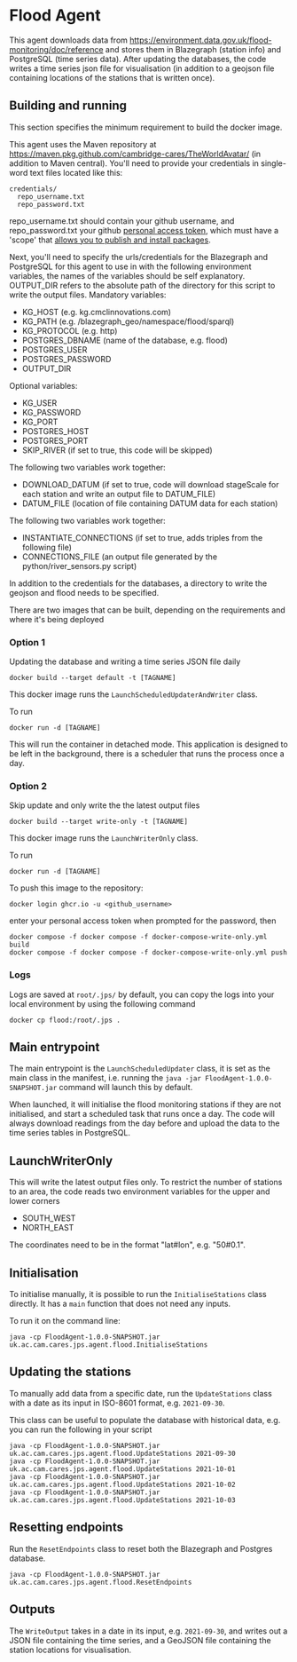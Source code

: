 # Flood Agent
This agent downloads data from https://environment.data.gov.uk/flood-monitoring/doc/reference and stores them in Blazegraph (station info) and PostgreSQL (time series data). After updating the databases, the code writes a time series json file for visualisation (in addition to a geojson file containing locations of the stations that is written once).

## Building and running
This section specifies the minimum requirement to build the docker image. 

This agent uses the Maven repository at https://maven.pkg.github.com/cambridge-cares/TheWorldAvatar/ (in addition to Maven central).
You'll need to provide your credentials in single-word text files located like this:
```
credentials/
  repo_username.txt
  repo_password.txt
```

repo_username.txt should contain your github username, and repo_password.txt your github [personal access token](https://docs.github.com/en/github/authenticating-to-github/creating-a-personal-access-token), which must have a 'scope' that [allows you to publish and install packages](https://docs.github.com/en/packages/working-with-a-github-packages-registry/working-with-the-apache-maven-registry#authenticating-to-github-packages).

Next, you'll need to specify the urls/credentials for the Blazegraph and PostgreSQL for this agent to use in with the following environment variables, the names of the variables should be self explanatory. OUTPUT_DIR refers to the absolute path of the directory for this script to write the output files.
Mandatory variables:
- KG_HOST (e.g. kg.cmclinnovations.com)
- KG_PATH (e.g. /blazegraph_geo/namespace/flood/sparql)
- KG_PROTOCOL (e.g. http)
- POSTGRES_DBNAME (name of the database, e.g. flood)
- POSTGRES_USER
- POSTGRES_PASSWORD
- OUTPUT_DIR

Optional variables:
- KG_USER
- KG_PASSWORD
- KG_PORT
- POSTGRES_HOST
- POSTGRES_PORT
- SKIP_RIVER (if set to true, this code will be skipped)

The following two variables work together:
- DOWNLOAD_DATUM (if set to true, code will download stageScale for each station and write an output file to DATUM_FILE)
- DATUM_FILE (location of file containing DATUM data for each station)

The following two variables work together:
- INSTANTIATE_CONNECTIONS (if set to true, adds triples <station1> <hasDownstreamStation> <station2> from the following file)
- CONNECTIONS_FILE (an output file generated by the python/river_sensors.py script)

In addition to the credentials for the databases, a directory to write the geojson and flood needs to be specified.

There are two images that can be built, depending on the requirements and where it's being deployed

### Option 1
Updating the database and writing a time series JSON file daily

```
docker build --target default -t [TAGNAME]
```

This docker image runs the `LaunchScheduledUpdaterAndWriter` class.

To run
```
docker run -d [TAGNAME]
```

This will run the container in detached mode. This application is designed to be left in the background, there is a scheduler that runs the process once a day.

### Option 2
Skip update and only write the the latest output files
```
docker build --target write-only -t [TAGNAME]
```

This docker image runs the `LaunchWriterOnly` class.

To run
```
docker run -d [TAGNAME]
```

To push this image to the repository:
```
docker login ghcr.io -u <github_username>
```
enter your personal access token when prompted for the password, then
```
docker compose -f docker compose -f docker-compose-write-only.yml build
docker compose -f docker compose -f docker-compose-write-only.yml push
```

### Logs
Logs are saved at `root/.jps/` by default, you can copy the logs into your local environment by using the following command
```
docker cp flood:/root/.jps .
```

## Main entrypoint
The main entrypoint is the `LaunchScheduledUpdater` class, it is set as the main class in the manifest, i.e. running the `java -jar FloodAgent-1.0.0-SNAPSHOT.jar` command will launch this by default.

When launched, it will initialise the flood monitoring stations if they are not initialised, and start a scheduled task that runs once a day. The code will always download readings from the day before and upload the data to the time series tables in PostgreSQL.

## LaunchWriterOnly
This will write the latest output files only. To restrict the number of stations to an area, the code reads two environment variables for the upper and lower corners
- SOUTH_WEST
- NORTH_EAST

The coordinates need to be in the format "lat#lon", e.g. "50#0.1".

## Initialisation
To initialise manually, it is possible to run the `InitialiseStations` class directly. It has a `main` function that does not need any inputs.

To run it on the command line:
```
java -cp FloodAgent-1.0.0-SNAPSHOT.jar uk.ac.cam.cares.jps.agent.flood.InitialiseStations
```

## Updating the stations
To manually add data from a specific date, run the `UpdateStations` class with a date as its input in ISO-8601 format, e.g. `2021-09-30`.

This class can be useful to populate the database with historical data, e.g. you can run the following in your script
```
java -cp FloodAgent-1.0.0-SNAPSHOT.jar uk.ac.cam.cares.jps.agent.flood.UpdateStations 2021-09-30
java -cp FloodAgent-1.0.0-SNAPSHOT.jar uk.ac.cam.cares.jps.agent.flood.UpdateStations 2021-10-01
java -cp FloodAgent-1.0.0-SNAPSHOT.jar uk.ac.cam.cares.jps.agent.flood.UpdateStations 2021-10-02
java -cp FloodAgent-1.0.0-SNAPSHOT.jar uk.ac.cam.cares.jps.agent.flood.UpdateStations 2021-10-03
```

## Resetting endpoints
Run the `ResetEndpoints` class to reset both the Blazegraph and Postgres database.
```
java -cp FloodAgent-1.0.0-SNAPSHOT.jar uk.ac.cam.cares.jps.agent.flood.ResetEndpoints
```

## Outputs
The `WriteOutput` takes in a date in its input, e.g. `2021-09-30`, and writes out a JSON file containing the time series, and a GeoJSON file containing the station locations for visualisation.
